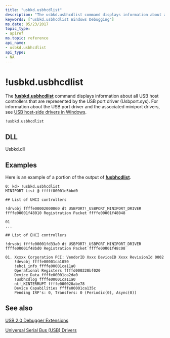 ```yaml
---
title: "usbkd.usbhcdlist"
description: "The usbkd.usbhcdlist command displays information about all USB host controllers that are represented by the USB port driver (Usbport.sys). "
keywords: ["usbkd.usbhcdlist Windows Debugging"]
ms.date: 05/23/2017
topic_type:
- apiref
ms.topic: reference
api_name:
- usbkd.usbhcdlist
api_type:
- NA
---
```


# !usbkd.usbhcdlist


The [**!usbkd.usbhcdlist**](-usbkd-usbhcdlist.md) command displays information about all USB host controllers that are represented by the USB port driver (Usbport.sys). For information about the USB port driver and the associated miniport drivers, see [USB host-side drivers in Windows](../usbcon/usb-3-0-driver-stack-architecture.md).

```dbgcmd
!usbkd.usbhcdlist
```

## <span id="DLL"></span><span id="dll"></span>DLL


Usbkd.dll

## Examples

Here is an example of a portion of the output of [**!usbhcdlist**](-usbkd-usbhcdlist.md).

```dbgcmd
0: kd> !usbkd.usbhcdlist
MINIPORT List @ fffff80001e5bbd0

## List of UHCI controllers

!drvobj ffffe00002000060 dt USBPORT!_USBPORT_MINIPORT_DRIVER ffffe00001f48010 Registration Packet ffffe00001f48048

01
...

## List of EHCI controllers

!drvobj ffffe00001fd33a0 dt USBPORT!_USBPORT_MINIPORT_DRIVER ffffe00001f48bd0 Registration Packet ffffe00001f48c08

01. Xxxxx Corporation PCI: VendorID Xxxx DeviceID Xxxx RevisionId 0002
    !devobj ffffe00001ca1050
    !ehci_info ffffe00001ca11a0
    Operational Registers ffffd000228bf020
    Device Data ffffe00001ca2da0
    !usbhcdlog ffffe00001ca11a0
    nt!_KINTERRUPT ffffe000020abe78
    Device Capabilities ffffe00001ca135c
    Pending IRP's: 0, Transfers: 0 (Periodic(0), Async(0))
```

## See also


[USB 2.0 Debugger Extensions](usb-2-0-extensions.md)

[Universal Serial Bus (USB) Drivers](../usbcon/index.md)

 



